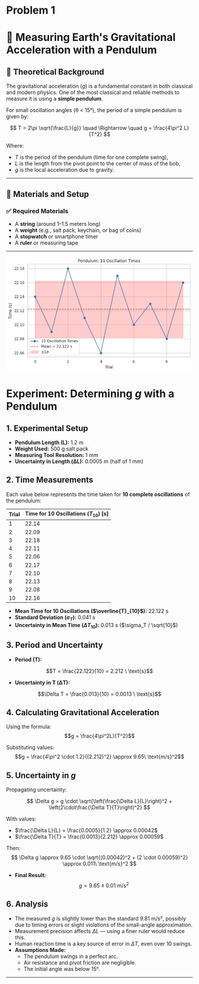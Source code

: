 # Problem 1
# 📏 Measuring Earth's Gravitational Acceleration with a Pendulum

## 🔷 Theoretical Background

The gravitational acceleration ($g$) is a fundamental constant in both classical and modern physics. One of the most classical and reliable methods to measure it is using a **simple pendulum**.

For small oscillation angles (θ < 15°), the period of a simple pendulum is given by:

$$
T = 2\pi \sqrt{\frac{L}{g}} \quad \Rightarrow \quad g = \frac{4\pi^2 L}{T^2}
$$

Where:
- $T$ is the period of the pendulum (time for one complete swing),
- $L$ is the length from the pivot point to the center of mass of the bob,
- $g$ is the local acceleration due to gravity.

---

## 🧪 Materials and Setup

### ✅ Required Materials
- A **string** (around 1–1.5 meters long)  
- A **weight** (e.g., salt pack, keychain, or bag of coins)  
- A **stopwatch** or smartphone timer  
- A **ruler** or measuring tape  

---
![alt text](image.png)
# Experiment: Determining $g$ with a Pendulum

## 1. Experimental Setup

- **Pendulum Length (L):** 1.2 m  
- **Weight Used:** 500 g salt pack  
- **Measuring Tool Resolution:** 1 mm  
- **Uncertainty in Length (ΔL):** 0.0005 m (half of 1 mm)

## 2. Time Measurements

Each value below represents the time taken for **10 complete oscillations** of the pendulum:

| Trial | Time for 10 Oscillations ($T_{10}$) [s] |
|-------|---------------------------|
| 1     | 22.14                     |
| 2     | 22.09                     |
| 3     | 22.18                     |
| 4     | 22.11                     |
| 5     | 22.06                     |
| 6     | 22.17                     |
| 7     | 22.10                     |
| 8     | 22.13                     |
| 9     | 22.08                     |
| 10    | 22.16                     |

- **Mean Time for 10 Oscillations ($\overline{T}_{10}$):** 22.122 s  
- **Standard Deviation ($\sigma_T$):** 0.041 s  
- **Uncertainty in Mean Time ($\Delta T_{10}$):** 0.013 s ($\sigma_T / \sqrt{10}$)

## 3. Period and Uncertainty

- **Period (T):**  

$$T = \frac{22.122}{10} = 2.212 \ \text{s}$$

- **Uncertainty in T (ΔT):**

$$\Delta T = \frac{0.013}{10} = 0.0013 \ \text{s}$$

## 4. Calculating Gravitational Acceleration

Using the formula:  
$$g = \frac{4\pi^2L}{T^2}$$

Substituting values:  
$$g = \frac{4\pi^2 \cdot 1.2}{(2.212)^2} \approx 9.65\ \text{m/s}^2$$

## 5. Uncertainty in $g$

Propagating uncertainty:

$$
\Delta g = g \cdot \sqrt{\left(\frac{\Delta L}{L}\right)^2 + \left(2\cdot\frac{\Delta T}{T}\right)^2}
$$

With values:
- $\frac{\Delta L}{L} = \frac{0.0005}{1.2} \approx 0.00042$  
- $\frac{\Delta T}{T} = \frac{0.0013}{2.212} \approx 0.00059$  

Then:
$$
\Delta g \approx 9.65 \cdot \sqrt{(0.00042)^2 + (2 \cdot 0.00059)^2} \approx 0.011\ \text{m/s}^2
$$

- **Final Result:**  
$$g = 9.65 \pm 0.01\ \text{m/s}^2$$

## 6. Analysis

- The measured $g$ is slightly lower than the standard 9.81 m/s², possibly due to timing errors or slight violations of the small-angle approximation.
- Measurement precision affects $\Delta L$ — using a finer ruler would reduce this.
- Human reaction time is a key source of error in $\Delta T$, even over 10 swings.
- **Assumptions Made:**  
  - The pendulum swings in a perfect arc.  
  - Air resistance and pivot friction are negligible.  
  - The initial angle was below 15°.

---


